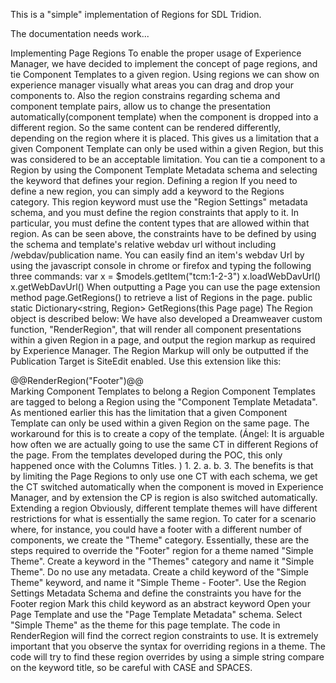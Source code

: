This is a "simple" implementation of Regions for SDL Tridion.

The documentation needs work...

Implementing Page Regions
To enable the proper usage of Experience Manager, we have decided to implement the concept of page regions, and tie Component Templates
to a given region.
Using regions we can show on experience manager visually what areas you can drag and drop your components to. Also the region constrains
regarding schema and component template pairs, allow us to change the presentation automatically(component template) when the component is
dropped into a different region. So the same content can be rendered differently, depending on the region where it is placed.
This gives us a limitation that a given Component Template can only be used within a given Region, but this was considered to be an acceptable
limitation.
You can tie a component to a Region by using the Component Template Metadata schema and selecting the keyword that defines your region.
Defining a region
If you need to define a new region, you can simply add a keyword to the Regions category.
This region keyword must use the "Region Settings" metadata schema, and you must define the region constraints that apply to it. In particular,
you must define the content types that are allowed within that region.
As can be seen above, the constraints have to be defined by using the schema and template's relative webdav url without including
/webdav/publication name. You can easily find an item's webdav Url by using the javascript console in chrome or firefox and typing the following
three commands:
var x = $models.getItem("tcm:1-2-3")
x.loadWebDavUrl()
x.getWebDavUrl()
When outputting a Page you can use the page extension method page.GetRegions() to retrieve a list of Regions in the page.
public static Dictionary<string, Region> GetRegions(this Page page)
The Region object is described below:
We have also developed a Dreamweaver custom function, "RenderRegion", that will render all component presentations within a given Region in
a page, and output the region markup as required by Experience Manager.
The Region Markup will only be outputted if the Publication Target is SiteEdit enabled.
Use this extension like this:
<div class="someclass">@@RenderRegion("Footer")@@</div>
Marking Component Templates to belong a Region
Component Templates are tagged to belong a Region using the "Component Template Metadata".
As mentioned earlier this has the limitation that a given Component Template can only be used within a given Region on the same page. The
workaround for this is to create a copy of the template. (Ángel: It is arguable how often we are actually going to use the same CT in different
Regions of the page. From the templates developed during the POC, this only happened once with the Columns Titles. )
1.
2.
a.
b.
3.
The benefits is that by limiting the Page Regions to only use one CT with each schema, we get the CT switched automatically when the
component is moved in Experience Manager, and by extension the CP is region is also switched automatically.
Extending a region
Obviously, different template themes will have different restrictions for what is essentially the same region. To cater for a scenario where, for
instance, you could have a footer with a different number of components, we create the "Theme" category. Essentially, these are the steps
required to override the "Footer" region for a theme named "Simple Theme".
Create a keyword in the "Themes" category and name it "Simple Theme". Do no use any metadata.
Create a child keyword of the "Simple Theme" keyword, and name it "Simple Theme - Footer".
Use the Region Settings Metadata Schema and define the constraints you have for the Footer region
Mark this child keyword as an abstract keyword
Open your Page Template and use the "Page Template Metadata" schema. Select "Simple Theme" as the theme for this page template.
The code in RenderRegion will find the correct region constraints to use. It is extremely important that you observe the syntax for overriding
regions in a theme. The code will try to find these region overrides by using a simple string compare on the keyword title, so be careful
with CASE and SPACES.
